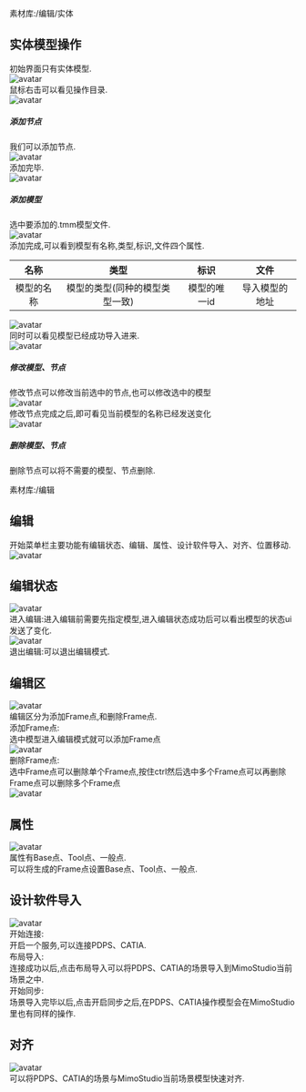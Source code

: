 [^^]:
素材库:/编辑/实体
## 实体模型操作
初始界面只有实体模型.  
![avatar](../_images/编辑/实体/实体模型.png)  
鼠标右击可以看见操作目录.  
![avatar](../_images/编辑/实体/实体模型操作界面.png)  
##### 添加节点
我们可以添加节点.  
![avatar](../_images/编辑/实体/添加节点.png)  
添加完毕.  
![avatar](../_images/编辑/实体/添加节点完毕.png)  
##### 添加模型
选中要添加的.tmm模型文件.  
![avatar](../_images/编辑/实体/添加模型.png)  
添加完成,可以看到模型有名称,类型,标识,文件四个属性.  


| 名称 | 类型 | 标识 | 文件 |
| :-: | :-: | :-: |  :-:|
| 模型的名称  | 模型的类型(同种的模型类型一致)| 模型的唯一id |导入模型的地址|




![avatar](../_images/编辑/实体/添加模型完毕.png)   
同时可以看见模型已经成功导入进来.  
![avatar](../_images/编辑/实体/添加模型完毕效果图.png)   
##### 修改模型、节点
修改节点可以修改当前选中的节点,也可以修改选中的模型  
![avatar](../_images/编辑/实体/修改节点.png)  
修改节点完成之后,即可看见当前模型的名称已经发送变化  
![avatar](../_images/编辑/实体/修改节点完毕.png)  
##### 删除模型、节点
删除节点可以将不需要的模型、节点删除.  

[^^]:
素材库:/编辑
## 编辑
开始菜单栏主要功能有编辑状态、编辑、属性、设计软件导入、对齐、位置移动.  
![avatar](../_images/编辑/编辑概述.png)  
## 编辑状态
![avatar](../_images/编辑/编辑状态/编辑状态.png)  
进入编辑:进入编辑前需要先指定模型,进入编辑状态成功后可以看出模型的状态ui发送了变化.  
![avatar](../_images/编辑/编辑状态/进入编辑状态.png)  
退出编辑:可以退出编辑模式.

## 编辑区
![avatar](../_images/编辑/编辑区/编辑区.png)  
编辑区分为添加Frame点,和删除Frame点.  
添加Frame点:  
选中模型进入编辑模式就可以添加Frame点  
![avatar](../_images/编辑/编辑区/添加Frame点.png)  
删除Frame点:  
选中Frame点可以删除单个Frame点,按住ctrl然后选中多个Frame点可以再删除Frame点可以删除多个Frame点  
![avatar](../_images/编辑/编辑区/删除Frame点.png)
## 属性
![avatar](../_images/编辑/编辑区/属性点.png)  
属性有Base点、Tool点、一般点.  
可以将生成的Frame点设置Base点、Tool点、一般点.
## 设计软件导入
![avatar](../_images/编辑/设计软件导入/设计软件导入图.png)  
开始连接:  
开启一个服务,可以连接PDPS、CATIA.  
布局导入:  
连接成功以后,点击布局导入可以将PDPS、CATIA的场景导入到MimoStudio当前场景之中.  
开始同步:  
场景导入完毕以后,点击开启同步之后,在PDPS、CATIA操作模型会在MimoStudio里也有同样的操作.
## 对齐
![avatar](../_images/编辑/对齐/快速对齐.png)  
可以将PDPS、CATIA的场景与MimoStudio当前场景模型快速对齐.














